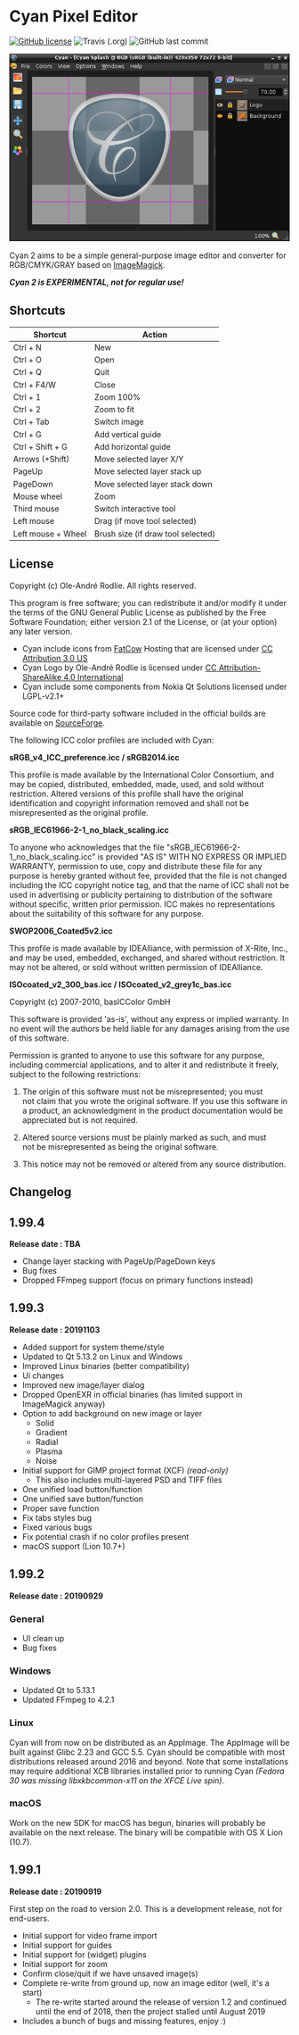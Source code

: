 # Cyan Pixel Editor

[![GitHub license](https://img.shields.io/github/license/rodlie/cyan)](https://github.com/rodlie/cyan/blob/master/COPYING)
![Travis (.org)](https://img.shields.io/travis/rodlie/cyan)
![GitHub last commit](https://img.shields.io/github/last-commit/rodlie/cyan)

![screenshot](images/screenshot.png)

Cyan 2 aims to be a simple general-purpose image editor and converter for RGB/CMYK/GRAY based on [ImageMagick](https://imagemagick.org).

***Cyan 2 is EXPERIMENTAL, not for regular use!***

## Shortcuts

| Shortcut           | Action                             |
| ------------------ | ---------------------------------- |
| Ctrl + N           | New                                |
| Ctrl + O           | Open                               |
| Ctrl + Q           | Quit                               |
| Ctrl + F4/W        | Close                              |
| Ctrl + 1           | Zoom 100%                          |
| Ctrl + 2           | Zoom to fit                        |
| Ctrl + Tab         | Switch image                       |
| Ctrl + G           | Add vertical guide                 |
| Ctrl + Shift + G   | Add horizontal guide               |
| Arrows (+Shift)    | Move selected layer X/Y            |
| PageUp             | Move selected layer stack up       |
| PageDown           | Move selected layer stack down     |
| Mouse wheel        | Zoom                               |
| Third mouse        | Switch interactive tool            |
| Left mouse         | Drag (if move tool selected)       |
| Left mouse + Wheel | Brush size (if draw tool selected) |

## License

Copyright (c) Ole-André Rodlie. All rights reserved.

This program is free software; you can redistribute it and/or modify it under the terms of the GNU General Public License as published by the Free Software Foundation; either version 2.1 of the License, or (at your option) any later version.

* Cyan include icons from [FatCow](https://www.fatcow.com) Hosting that are licensed under [CC Attribution 3.0 US](http://creativecommons.org/licenses/by/3.0/us/)
* Cyan Logo by Ole-André Rodlie is licensed under [CC Attribution-ShareAlike 4.0 International](http://creativecommons.org/licenses/by-sa/4.0/)
* Cyan include some components from Nokia Qt Solutions licensed under LGPL-v2.1+

Source code for third-party software included in the official builds are available on [SourceForge](https://sourceforge.net/projects/prepress/files/sdk/source/).

The following ICC color profiles are included with Cyan:

**sRGB_v4_ICC_preference.icc / sRGB2014.icc**

This profile is made available by the International Color Consortium, and may be copied, distributed, embedded, made, used, and sold without restriction. Altered versions of this profile shall have the original identification and copyright information removed and shall not be misrepresented as the original profile.

**sRGB_IEC61966-2-1_no_black_scaling.icc**

To anyone who acknowledges that the file "sRGB_IEC61966-2-1_no_black_scaling.icc" is provided "AS IS" WITH NO EXPRESS OR IMPLIED WARRANTY, permission to use, copy and distribute these file for any purpose is hereby granted without fee, provided that the file is not changed including the ICC copyright notice tag, and that the name of ICC shall not be used in advertising or publicity pertaining to distribution of the software without specific, written prior permission. ICC makes no representations about the suitability of this software for any purpose.

**SWOP2006_Coated5v2.icc**

This profile is made available by IDEAlliance, with permission of X-Rite, Inc., and may be used, embedded, exchanged, and shared without restriction. It may not be altered, or sold without written permission of IDEAlliance.

**ISOcoated_v2_300_bas.icc / ISOcoated_v2_grey1c_bas.icc**

Copyright (c) 2007-2010, basICColor GmbH

This software is provided 'as-is', without any express or implied
warranty. In no event will the authors be held liable for any damages
arising from the use of this software.

Permission is granted to anyone to use this software for any purpose,
including commercial applications, and to alter it and redistribute it
freely, subject to the following restrictions:

  1. The origin of this software must not be misrepresented; you must  
not
  claim that you wrote the original software. If you use this software
  in a product, an acknowledgment in the product documentation would be
  appreciated but is not required.

  2. Altered source versions must be plainly marked as such, and must  
not be
  misrepresented as being the original software.

  3. This notice may not be removed or altered from any source
  distribution.

## Changelog

## 1.99.4

**Release date : TBA**

  * Change layer stacking with PageUp/PageDown keys
  * Bug fixes
  * Dropped FFmpeg support (focus on primary functions instead)

## 1.99.3

**Release date : 20191103**

  * Added support for system theme/style
  * Updated to Qt 5.13.2 on Linux and Windows
  * Improved Linux binaries (better compatibility)
  * Ui changes
  * Improved new image/layer dialog
  * Dropped OpenEXR in official binaries (has limited support in ImageMagick anyway)
  * Option to add background on new image or layer
    * Solid
    * Gradient
    * Radial
    * Plasma
    * Noise
  * Initial support for GIMP project format (XCF) *(read-only)*
    * This also includes multi-layered PSD and TIFF files
  * One unified load button/function
  * One unified save button/function
  * Proper save function
  * Fix tabs styles bug
  * Fixed various bugs
  * Fix potential crash if no color profiles present
  * macOS support (Lion 10.7+)
## 1.99.2

**Release date : 20190929**

### General

* UI clean up
* Bug fixes

### Windows

* Updated Qt to 5.13.1
* Updated FFmpeg to 4.2.1

### Linux

Cyan will from now on be distributed as an AppImage. The AppImage will be built against Glibc 2.23 and GCC 5.5. Cyan should be compatible with most distributions released around 2016 and beyond. Note that some installations may require additional XCB libraries installed prior to running Cyan *(Fedora 30 was missing libxkbcommon-x11 on the XFCE Live spin)*.

### macOS

Work on the new SDK for macOS has begun, binaries will probably be available on the next release. The binary will be compatible with OS X Lion (10.7).

## 1.99.1

**Release date : 20190919**

First step on the road to version 2.0. This is a development release, not for end-users.

* Initial support for video frame import
* Initial support for guides
* Initial support for (widget) plugins
* Initial support for zoom
* Confirm close/quit if we have unsaved image(s)
* Complete re-write from ground up, now an image editor (well, it's a start)
  * The re-write started around the release of version 1.2 and continued until the end of 2018, then the project stalled until August 2019
* Includes a bunch of bugs and missing features, enjoy :)
